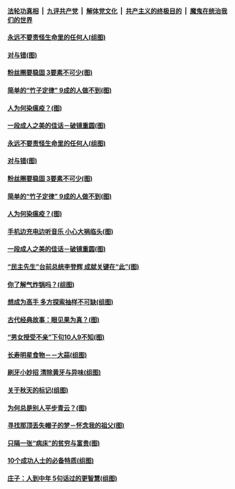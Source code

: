 

####  [法轮功真相](../../../../basic/blob/master/README.md?t=09240731) &nbsp;|&nbsp; [九评共产党](../../../../9ping.md/blob/master/README.md?t=09240731) &nbsp;|&nbsp; [解体党文化](../../../../jtdwh.md/blob/master/README.md?t=09240731)  &nbsp;|&nbsp; [共产主义的终极目的](../../../../gczydzjmd.md/blob/master/README.md?t=09240731) &nbsp;|&nbsp; [魔鬼在统治我们的世界](../../../../mgztzwmdsj.md/blob/master/README.md?t=09240731) 

#### [永远不要责怪生命里的任何人(组图)](../pages/p8/946481.md?t=09240731) 

#### [对与错(图)](../pages/p8/945710.md?t=09240731) 

#### [粉丝圈要稳固 3要素不可少(图)](../pages/p8/945896.md?t=09240731) 

#### [简单的“竹子定律” 9成的人做不到(图)](../pages/p8/946932.md?t=09240731) 

#### [人为何染瘟疫？(图)](../pages/p8/946464.md?t=09240731) 

#### [一段成人之美的佳话－破镜重圆(图)](../pages/p8/946471.md?t=09240731) 

#### [永远不要责怪生命里的任何人(组图)](../pages/p8/946481.md?t=09240731) 

#### [对与错(图)](../pages/p8/945710.md?t=09240731) 

#### [粉丝圈要稳固 3要素不可少(图)](../pages/p8/945896.md?t=09240731) 

#### [简单的“竹子定律” 9成的人做不到(图)](../pages/p8/946932.md?t=09240731) 

#### [人为何染瘟疫？(图)](../pages/p8/946464.md?t=09240731) 

#### [手机边充电边听音乐 小心大祸临头(图)](../pages/p8/946880.md?t=09240731) 

#### [一段成人之美的佳话－破镜重圆(图)](../pages/p8/946471.md?t=09240731) 

#### [“民主先生”台前总统李登辉 成就关键在“此”(图)](../pages/p8/946813.md?t=09240731) 

#### [你了解气炸锅吗？(组图)](../pages/p8/946717.md?t=09240731) 

#### [想成为高手 多方探索抽样不可缺(组图)](../pages/p8/945891.md?t=09240731) 

#### [古代经典故事：眼见果为真？(图)](../pages/p8/946791.md?t=09240731) 

#### [“男女授受不亲”下句10人9不知(图)](../pages/p8/946408.md?t=09240731) 

#### [长寿明星食物－－大蒜(组图)](../pages/p8/946708.md?t=09240731) 

#### [刷牙小妙招 清除黄牙与异味(组图)](../pages/p8/946252.md?t=09240731) 

#### [关于秋天的标记(组图)](../pages/p8/946672.md?t=09240731) 

#### [为何总是别人平步青云？(图)](../pages/p8/945907.md?t=09240731) 

#### [寻找那顶丢失帽子的梦－怀念我的祖父(图)](../pages/p8/946241.md?t=09240731) 

#### [只隔一张“病床”的贫穷与富贵(图)](../pages/p8/946620.md?t=09240731) 

#### [10个成功人士的必备特质(组图)](../pages/p8/946312.md?t=09240731) 

#### [庄子：人到中年 5句话过的更智慧(组图)](../pages/p8/946596.md?t=09240731) 

